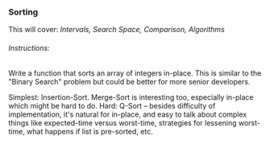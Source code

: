 ### Sorting

This will cover: *Intervals, Search Space, Comparison, Algorithms*

###### Instructions:

Write a function that sorts an array of integers in-place.  This is similar to the "Binary Search" problem but could be better for more senior developers.

Simplest: Insertion-Sort.  Merge-Sort is interesting too, especially in-place which might be hard to do.  Hard: Q-Sort – besides difficulty of implementation, it's natural for in-place, and easy to talk about complex things like expected-time versus worst-time, strategies for lessening worst-time, what happens if list is pre-sorted, etc.

